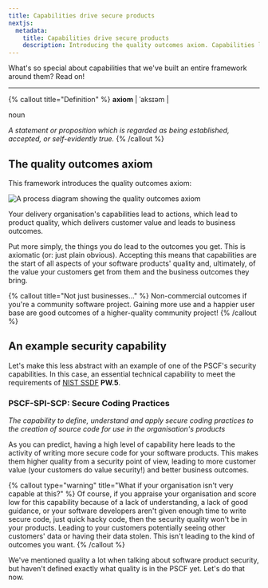 ```yaml
---
title: Capabilities drive secure products
nextjs:
  metadata:
    title: Capabilities drive secure products
    description: Introducing the quality outcomes axiom. Capabilities lead to actions, which lead to product quality, which lead to customer value, which lead to business outcomes.
---
```


What's so special about capabilities that we've built an entire framework around them? Read on!

---

{% callout title="Definition" %}
**axiom** | ˈaksɪəm |

noun

  _A statement or proposition which is regarded as being established, accepted, or self-evidently true._
{% /callout %}

## The quality outcomes axiom

This framework introduces the quality outcomes axiom:

![A process diagram showing the quality outcomes axiom](/images/quality-outcomes-axiom.png)

Your delivery organisation's capabilities lead to actions, which lead to product quality, which delivers customer value and leads to business outcomes.

Put more simply, the things you do lead to the outcomes you get. This is axiomatic (or: just plain obvious). Accepting this means that capabilities are the start of all aspects of your software products' quality and, ultimately, of the value your customers get from them and the business outcomes they bring.

{% callout title="Not just businesses..." %}
Non-commercial outcomes if you're a community software project. Gaining more use and a happier user base are good outcomes of a higher-quality community project!
{% /callout %}

## An example security capability

Let's make this less abstract with an example of one of the PSCF's security capabilities. In this case, an essential technical capability to meet the requirements of [NIST SSDF](https://csrc.nist.gov/projects/ssdf) **PW.5**.

### PSCF-SPI-SCP: Secure Coding Practices

_The capability to define, understand and apply secure coding practices to the creation of source code for use in the organisation's products_

As you can predict, having a high level of capability here leads to the activity of writing more secure code for your software products. This makes them higher quality from a security point of view, leading to more customer value (your customers do value security!) and better business outcomes.

{% callout type="warning" title="What if your organisation isn't very capable at this?" %}
Of course, if you appraise your organisation and score low for this capability because of a lack of understanding, a lack of good guidance, or your software developers aren't given enough time to write secure code, just quick hacky code, then the security quality won't be in your products. Leading to your customers potentially seeing other customers' data or having their data stolen. This isn't leading to the kind of outcomes you want.
{% /callout %}

We've mentioned quality a lot when talking about software product security, but haven't defined exactly what quality is in the PSCF yet. Let's do that now.